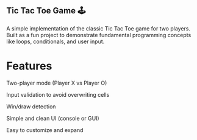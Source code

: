 ## Tic Tac Toe Game 🕹️
A simple implementation of the classic Tic Tac Toe game for two players. Built as a fun project to demonstrate fundamental programming concepts like loops, conditionals, and user input.

# Features
Two-player mode (Player X vs Player O)

Input validation to avoid overwriting cells

Win/draw detection

Simple and clean UI (console or GUI)

Easy to customize and expand

